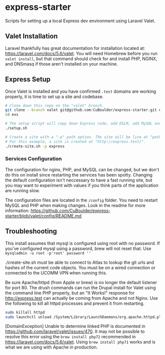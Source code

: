 # express-starter
Scripts for setting up a local Express dev environment using Laravel Valet.

## Valet Installation
Laravel thankfully has great documentation for installation located at: https://laravel.com/docs/5.6/valet. You will need Homebrew before you run `valet install`, but that command should check for and install PHP, NGINX, and DNSmasq if those aren't installed on your machine.

## Express Setup
Once Valet is installed and you have confirmed `.test` domains are working properly, it is time to set up a site and codebase. 

```bash
# Clone down this repo on the "valet" branch. 
git clone --branch valet git@github.com:CuBoulder/express-starter.git exs
cd exs

# The setup script will copy down Express code, add DSLM, add MySQL and PHP settings, and "park" the /web directory.
./setup.sh

# Create a site with a "-p" path option. The site will be live at "path.test" when installation finishes.
# For this example, a site is created at "http://express.test/".
./create-site.sh -p express
```
### Services Configuration

The configuration for nginx, PHP, and MySQL can be changed, but we don't do this on install since restarting the services has been spotty. Changing the default configuration isn't neccessary to have a fast running site, but you may want to experiment with values if you think parts of the application are running slow.

The configuration files are located in the `/config` folder. You need to restart MySQL and PHP when making changes. Look in the readme for more information: https://github.com/CuBoulder/express-starter/blob/valet/config/README.md

## Troubleshooting

This install assumes that mysql is configured using root with no password.  If you've configured mysql using a password, brew will not reset that.  Use `mysqladmin -u root -p'root' password ''`

./create-site.sh must be able to connect to Atlas to lookup the git urls and hashes of the current code objects. You must be on a wired connection or connected to the UCOMM VPN when running this. 

Be sure Apache/httpd (from Apple or brew) is no longer the default listener for port 80.  The drush commands can run the Drupal install for Valet using the command line PHP properly, but an "It Works!" response for http://express.test can actually be coming from Apache and not Nginx. Use the following to kill all httpd processes and prevent it from restarting.

```bash
sudo killall httpd
sudo launchctl unload /System/Library/LaunchDaemons/org.apache.httpd.plist
```

[DomainException] Unable to determine linked PHP is documented in https://github.com/laravel/valet/issues/470.  It may not be possible to resolve this error using the `brew install php72` recommended in https://laravel.com/docs/5.6/valet.  Using `brew install php71` works and is what we are using with Apache in production.

